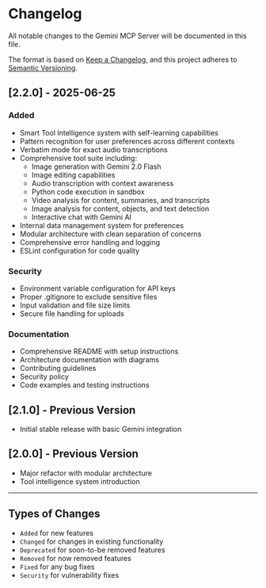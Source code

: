 # Changelog

All notable changes to the Gemini MCP Server will be documented in this file.

The format is based on [Keep a Changelog](https://keepachangelog.com/en/1.0.0/),
and this project adheres to [Semantic Versioning](https://semver.org/spec/v2.0.0.html).

## [2.2.0] - 2025-06-25

### Added
- Smart Tool Intelligence system with self-learning capabilities
- Pattern recognition for user preferences across different contexts
- Verbatim mode for exact audio transcriptions
- Comprehensive tool suite including:
  - Image generation with Gemini 2.0 Flash
  - Image editing capabilities
  - Audio transcription with context awareness
  - Python code execution in sandbox
  - Video analysis for content, summaries, and transcripts
  - Image analysis for content, objects, and text detection
  - Interactive chat with Gemini AI
- Internal data management system for preferences
- Modular architecture with clean separation of concerns
- Comprehensive error handling and logging
- ESLint configuration for code quality

### Security
- Environment variable configuration for API keys
- Proper .gitignore to exclude sensitive files
- Input validation and file size limits
- Secure file handling for uploads

### Documentation
- Comprehensive README with setup instructions
- Architecture documentation with diagrams
- Contributing guidelines
- Security policy
- Code examples and testing instructions

## [2.1.0] - Previous Version
- Initial stable release with basic Gemini integration

## [2.0.0] - Previous Version
- Major refactor with modular architecture
- Tool intelligence system introduction

---

## Types of Changes
- `Added` for new features
- `Changed` for changes in existing functionality
- `Deprecated` for soon-to-be removed features
- `Removed` for now removed features
- `Fixed` for any bug fixes
- `Security` for vulnerability fixes
